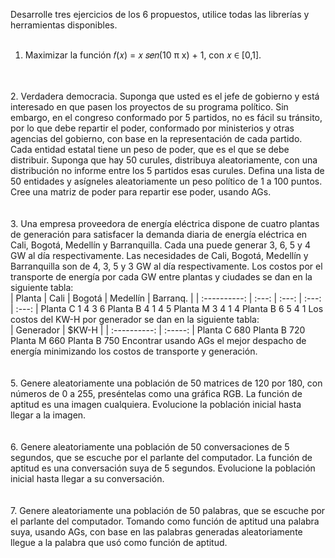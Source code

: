 Desarrolle tres ejercicios de los 6 propuestos, utilice todas las librerías y herramientas disponibles. 
<br>
<br>
1. Maximizar la función 𝑓(𝑥) = 𝑥 𝑠𝑒𝑛(10 π x) + 1, con 𝑥 ∈ [0,1].<br>
<br>
<br>
2. Verdadera democracia. Suponga que usted es el jefe de gobierno y está interesado en que pasen
los proyectos de su programa político. Sin embargo, en el congreso conformado por 5 partidos, no
es fácil su tránsito, por lo que debe repartir el poder, conformado por ministerios y otras agencias
del gobierno, con base en la representación de cada partido. Cada entidad estatal tiene un peso de
poder, que es el que se debe distribuir. Suponga que hay 50 curules, distribuya aleatoriamente, con
una distribución no informe entre los 5 partidos esas curules. Defina una lista de 50 entidades y
asígneles aleatoriamente un peso político de 1 a 100 puntos. Cree una matriz de poder para repartir
ese poder, usando AGs. <br>
<br>
<br>
3. Una empresa proveedora de energía eléctrica dispone de cuatro plantas de generación para
satisfacer la demanda diaria de energía eléctrica en Cali, Bogotá, Medellín y Barranquilla. Cada una
puede generar 3, 6, 5 y 4 GW al día respectivamente. Las necesidades de Cali, Bogotá, Medellín y
Barranquilla son de 4, 3, 5 y 3 GW al día respectivamente. Los costos por el transporte de energía
por cada GW entre plantas y ciudades se dan en la siguiente tabla: <br>
| Planta | Cali | Bogotá | Medellín | Barranq. |
| :----------: | :---: | :---: | :---: | :---: |
Planta C 1 4 3 6
Planta B 4 1 4 5
Planta M 3 4 1 4
Planta B 6 5 4 1
Los costos del KW-H por generador se dan en la siguiente tabla: <br>
| Generador | $KW-H |
| :----------: | :-----: |
Planta C 680
Planta B 720
Planta M 660
Planta B 750
Encontrar usando AGs el mejor despacho de energía minimizando los costos de transporte y
generación. <br>
<br>
<br>
5. Genere aleatoriamente una población de 50 matrices de 120 por 180, con números de 0 a 255,
preséntelas como una gráfica RGB. La función de aptitud es una imagen cualquiera. Evolucione la
población inicial hasta llegar a la imagen. <br>
<br>
<br>
6. Genere aleatoriamente una población de 50 conversaciones de 5 segundos, que se escuche por
el parlante del computador. La función de aptitud es una conversación suya de 5 segundos.
Evolucione la población inicial hasta llegar a su conversación. <br>
<br>
<br>
7. Genere aleatoriamente una población de 50 palabras, que se escuche por el parlante del
computador. Tomando como función de aptitud una palabra suya, usando AGs, con base en las
palabras generadas aleatoriamente llegue a la palabra que usó como función de aptitud. <br>

